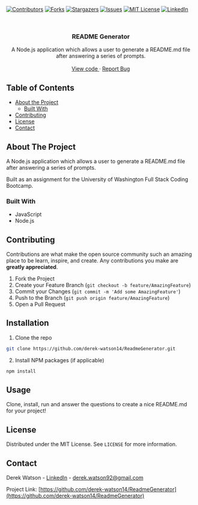 
  [![Contributors][contributors-shield]][contributors-url]
  [![Forks][forks-shield]][forks-url]
  [![Stargazers][stars-shield]][stars-url]
  [![Issues][issues-shield]][issues-url]
  [![MIT License][license-shield]][license-url]
  [![LinkedIn][linkedin-shield]][linkedin-url]
  
  <br />
  <p align="center">
  <h3 align="center">README Generator</h3>
  <p align="center">
  A Node.js application which allows a user to generate a README.md file after answering a series of prompts.
  <br />
  <br />
  
  <a href="https://github.com/derek-watson14/ReadmeGenerator">
    View code
  </a>
  ·
  <a href="https://github.com/derek-watson14/ReadmeGenerator/issues">
    Report Bug
  </a>
  </p>
  </p>
  
  
  
  <!-- TABLE OF CONTENTS -->
  ## Table of Contents
  
  * [About the Project](#about-the-project)
    * [Built With](#built-with)
  * [Contributing](#contributing)
  * [License](#license)
  * [Contact](#contact)
  
  
  
  ## About The Project
  
  
  A Node.js application which allows a user to generate a README.md file after answering a series of prompts.
  
  Built as an assignment for the University of Washington Full Stack Coding Bootcamp. 
  
  
  ### Built With
  
  * JavaScript
  * Node.js

  
  
  <!-- CONTRIBUTING -->
  ## Contributing
  
  Contributions are what make the open source community such an amazing place to be learn, inspire, and create. Any contributions you make are **greatly appreciated**.
  
  1. Fork the Project
  2. Create your Feature Branch (`git checkout -b feature/AmazingFeature`)
  3. Commit your Changes (`git commit -m 'Add some AmazingFeature'`)
  4. Push to the Branch (`git push origin feature/AmazingFeature`)
  5. Open a Pull Request

  <!-- INSTALLATION -->
  ## Installation
 
  1. Clone the repo
  ```sh
  git clone https://github.com/derek-watson14/ReadmeGenerator.git
  ```
  2. Install NPM packages (if applicable)
  ```sh
  npm install
  ```



  <!-- USAGE EXAMPLES -->
  ## Usage
  Clone, install, run and answer the questions to create a nice README.md for your project!


  
  
  
  <!-- LICENSE -->
  ## License
  
  Distributed under the MIT License. See `LICENSE` for more information.
  
  
  
  <!-- CONTACT -->
  ## Contact
  
  Derek Watson - [LinkedIn][linkedin-url] - derek.watson92@gmail.com
  
  Project Link: [https://github.com/derek-watson14/ReadmeGenerator](https://github.com/derek-watson14/ReadmeGenerator)
  
  
  <!-- MARKDOWN LINKS & IMAGES -->
  <!-- https://www.markdownguide.org/basic-syntax/#reference-style-links -->
  [contributors-shield]: https://img.shields.io/github/contributors/derek-watson14/ReadmeGenerator.svg?style=flat-square
  [contributors-url]: https://github.com/derek-watson14/ReadmeGenerator/graphs/contributors
  [forks-shield]: https://img.shields.io/github/forks/derek-watson14/ReadmeGenerator.svg?style=flat-square
  [forks-url]: https://github.com/derek-watson14/ReadmeGenerator/network/members
  [stars-shield]: https://img.shields.io/github/stars/derek-watson14/ReadmeGenerator.svg?style=flat-square
  [stars-url]: https://github.com/derek-watson14/ReadmeGenerator/stargazers
  [issues-shield]: https://img.shields.io/github/issues/derek-watson14/ReadmeGenerator.svg?style=flat-square
  [issues-url]: https://github.com/derek-watson14/ReadmeGenerator/issues
  [license-shield]: https://img.shields.io/github/license/othneildrew/Best-README-Template.svg?style=flat-square
  [license-url]: https://tldrlegal.com/license/mit-license
  [linkedin-shield]: https://img.shields.io/badge/-LinkedIn-black.svg?style=flat-square&logo=linkedin&colorB=555
  [linkedin-url]: https://linkedin.com/in/watsonderek
  [product-screenshot]: images/screenshot.png
    